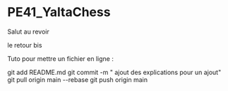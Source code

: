 # PE41_YaltaChess

Salut
au revoir

le retour bis 

Tuto pour mettre un fichier en ligne : 

git add README.md
git commit -m " ajout des explications pour un ajout"
git pull origin main --rebase
git push origin main


